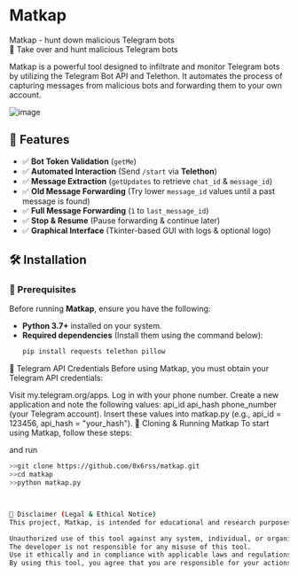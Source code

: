 # Matkap  
Matkap - hunt down malicious Telegram bots  
🚀 Take over and hunt malicious Telegram bots

Matkap is a powerful tool designed to infiltrate and monitor Telegram bots by utilizing the Telegram Bot API and Telethon. It automates the process of capturing messages from malicious bots and forwarding them to your own account.



![image](https://github.com/user-attachments/assets/f752b834-4a0a-48aa-9b3f-49a0307cfaa1)  

## 📌 Features  
- ✅ **Bot Token Validation** (`getMe`)  
- ✅ **Automated Interaction** (Send `/start` via **Telethon**)  
- ✅ **Message Extraction** (`getUpdates` to retrieve `chat_id` & `message_id`)  
- ✅ **Old Message Forwarding** (Try lower `message_id` values until a past message is found)  
- ✅ **Full Message Forwarding** (`1` to `last_message_id`)  
- ✅ **Stop & Resume** (Pause forwarding & continue later)  
- ✅ **Graphical Interface** (Tkinter-based GUI with logs & optional logo)  

## 🛠 Installation  

### 🔹 Prerequisites  
Before running **Matkap**, ensure you have the following:  

- **Python 3.7+** installed on your system.  
- **Required dependencies** (Install them using the command below):  
  ```bash
  pip install requests telethon pillow
🔹 Telegram API Credentials
Before using Matkap, you must obtain your Telegram API credentials:

Visit my.telegram.org/apps.
Log in with your phone number.
Create a new application and note the following values:
api_id
api_hash
phone_number (your Telegram account).
Insert these values into matkap.py (e.g., api_id = 123456, api_hash = "your_hash").
🔹 Cloning & Running Matkap
To start using Matkap, follow these steps:


and  run

```bash
>>git clone https://github.com/0x6rss/matkap.git  
>>cd matkap  
>>python matkap.py  



📜 Disclaimer (Legal & Ethical Notice)
This project, Matkap, is intended for educational and research purposes only. It is designed to help cybersecurity professionals understand and analyze malicious Telegram bots.

Unauthorized use of this tool against any system, individual, or organization without explicit permission is strictly prohibited.
The developer is not responsible for any misuse of this tool.
Use it ethically and in compliance with applicable laws and regulations.
By using this tool, you agree that you are responsible for your actions and that you will use it only in a lawful and ethical manner.



